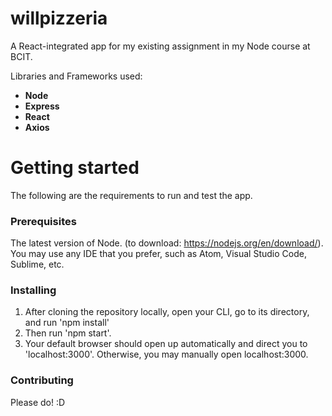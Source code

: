 # willpizzeria
A React-integrated app for my existing assignment in my Node course at BCIT.

Libraries and Frameworks used:
* **Node**
* **Express**
* **React**
* **Axios**


# Getting started
The following are the requirements to run and test the app.


### Prerequisites
The latest version of Node. (to download: https://nodejs.org/en/download/).
You may use any IDE that you prefer, such as Atom, Visual Studio Code, Sublime, etc.


### Installing
1. After cloning the repository locally, open your CLI, go to its directory, and run 'npm install'
2. Then run 'npm start'.
3. Your default browser should open up automatically and direct you to 'localhost:3000'. Otherwise, you may manually open localhost:3000.


### Contributing
Please do! :D
